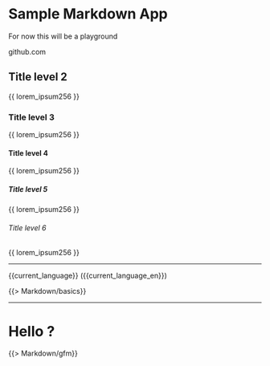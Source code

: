 # Sample Markdown App

For now this will be a playground

github.com

## Title level 2

{{ lorem_ipsum256 }}

### Title level 3

{{ lorem_ipsum256 }}

#### Title level 4

{{ lorem_ipsum256 }}

##### Title level 5

{{ lorem_ipsum256 }}

###### Title level 6

{{ lorem_ipsum256 }}

- - -

{{current_language}} ({{current_language_en}})

{{> Markdown/basics}}

- - -

# Hello ?

{{> Markdown/gfm}}